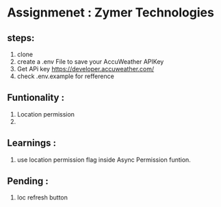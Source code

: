 # Assignmenet : Zymer Technologies

## steps:

1. clone
2. create a .env File to save your AccuWeather APIKey
3. Get APi key https://developer.accuweather.com/
4. check .env.example for refference

## Funtionality :

1. Location permission
2.

## Learnings :

1. use location permission flag inside Async Permission funtion.

## Pending :

1. loc refresh button
